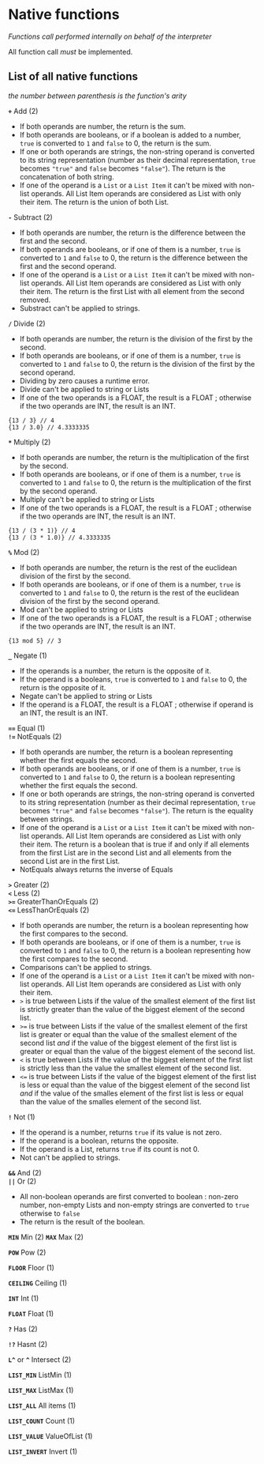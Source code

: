 # Native functions

_Functions call performed internally on behalf of the interpreter_

All function call _must_ be implemented.

## List of all native functions

_the number between parenthesis is the function's arity_

**`+`** Add (2)

+ If both operands are number, the return is the sum. 
+ If both operands are booleans, or if a boolean is added to a number, `true` is converted to `1` and `false` to 0, the return is the sum.
+ If one or both operands are strings, the non-string operand is converted to its string representation (number as their decimal representation, `true` becomes `"true"` and `false` becomes `"false"`). The return is the concatenation of both string.
+ If one of the operand is a `List` or a `List Item` it can't be mixed with non-list operands. All List Item operands are considered as List with only their item. The return is the union of both List.

**`-`** Subtract (2)

+ If both operands are number, the return is the difference between the first and the second.  
+ If both operands are booleans, or if one of them is a number, `true` is converted to `1` and `false` to 0, the return is the difference between the first and the second operand.
+ If one of the operand is a `List` or a `List Item` it can't be mixed with non-list operands. All List Item operands are considered as List with only their item. The return is the first List with all element from the second removed.
+ Substract can't be applied to strings.


**`/`** Divide (2)

+ If both operands are number, the return is the division of the first by the second.  
+ If both operands are booleans, or if one of them is a number, `true` is converted to `1` and `false` to 0, the return is the division of the first by the second operand.
+ Dividing by zero causes a runtime error.
+ Divide can't be applied to string or Lists
+ If one of the two operands is a FLOAT, the result is a FLOAT ; otherwise if the two operands are INT, the result is an INT.

```
{13 / 3} // 4
{13 / 3.0} // 4.3333335
```

**`*`** Multiply (2)

+ If both operands are number, the return is the multiplication of the first by the second.  
+ If both operands are booleans, or if one of them is a number, `true` is converted to `1` and `false` to 0, the return is the multiplication of the first by the second operand.
+ Multiply can't be applied to string or Lists
+ If one of the two operands is a FLOAT, the result is a FLOAT ; otherwise if the two operands are INT, the result is an INT.

```
{13 / (3 * 1)} // 4
{13 / (3 * 1.0)} // 4.3333335
```

**`%`** Mod (2)

+ If both operands are number, the return is the rest of the euclidean division of the first by the second.  
+ If both operands are booleans, or if one of them is a number, `true` is converted to `1` and `false` to 0, the return is the rest of the euclidean division of the first by the second operand.
+ Mod can't be applied to string or Lists
+ If one of the two operands is a FLOAT, the result is a FLOAT ; otherwise if the two operands are INT, the result is an INT.

```
{13 mod 5} // 3
```

**`_`** Negate (1)

+ If the operands is a number, the return is the opposite of it.  
+ If the operand is a  booleans, `true` is converted to `1` and `false` to 0, the return is the opposite of it.
+ Negate can't be applied to string or Lists
+ If the operand is a FLOAT, the result is a FLOAT ; otherwise if operand is an INT, the result is an INT.

**`==`** Equal (1)  
**`!=`** NotEquals (2)

+ If both operands are number, the return is a boolean representing whether the first equals the second.  
+ If both operands are booleans, or if one of them is a number, `true` is converted to `1` and `false` to 0, the return is a boolean representing whether the first equals the second.
+ If one or both operands are strings, the non-string operand is converted to its string representation (number as their decimal representation, `true` becomes `"true"` and `false` becomes `"false"`). The return is the equality between strings.
+ If one of the operand is a `List` or a `List Item` it can't be mixed with non-list operands. All List Item operands are considered as List with only their item. The return is a boolean that is true if and only if all elements from the first List are in the second List and all elements from the second List are in the first List.
+ NotEquals always returns the inverse of Equals

**`>`** Greater (2)  
**`<`** Less (2)  
**`>=`** GreaterThanOrEquals (2)  
**`<=`** LessThanOrEquals (2)  

+ If both operands are number, the return is a boolean representing how the first compares to the second.  
+ If both operands are booleans, or if one of them is a number, `true` is converted to `1` and `false` to 0, the return is a boolean representing how the first compares to the second.
+ Comparisons can't be applied to strings.
+ If one of the operand is a `List` or a `List Item` it can't be mixed with non-list operands. All List Item operands are considered as List with only their item. 
+ `>` is true between Lists if the value of the smallest element of the first list is strictly greater than the value of the biggest element of the second list.
+ `>=` is true between Lists if the value of the smallest element of the first list is greater or equal than the value of the smallest element of the second list _and_ if the value of the biggest element of the first list is greater or equal than the value of the biggest element of the second list.
+ `<` is true between Lists if the value of the biggest element of the first list is strictly less than the value the smallest element of the second list.
+ `<=` is true between Lists if the value of the biggest element of the first list is less or equal than the value of the biggest element of the second list _and_ if the value of the smalles element of the first list is less or equal than the value of the smalles element of the second list.

**`!`** Not (1)

+ If the operand is a number, returns `true` if its value is not zero.
+ If the operand is a boolean, returns the opposite.
+ If the operand is a List, returns `true` if its count is not 0.
+ Not can't be applied to strings.

**`&&`** And (2)  
**`||`** Or (2)

+ All non-boolean operands are first converted to boolean : non-zero number, non-empty Lists and non-empty strings are converted to `true` otherwise to `false`
+ The return is the result of the boolean.

**`MIN`** Min (2)
**`MAX`** Max (2)

**`POW`** Pow (2)

**`FLOOR`** Floor (1)

**`CEILING`** Ceiling (1)

**`INT`** Int (1)

**`FLOAT`** Float (1)

**`?`** Has (2)

**`!?`** Hasnt (2)

**`L^`** or **`^`** Intersect (2)

**`LIST_MIN`** ListMin (1)

**`LIST_MAX`** ListMax (1)

**`LIST_ALL`** All items (1)

**`LIST_COUNT`** Count (1)

**`LIST_VALUE`** ValueOfList (1)

**`LIST_INVERT`** Invert (1)